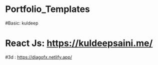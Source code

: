 # Portfolio_Templates
#Basic: kuldeep
# React Js: https://kuldeepsaini.me/
#3d : https://diagofx.netlify.app/
